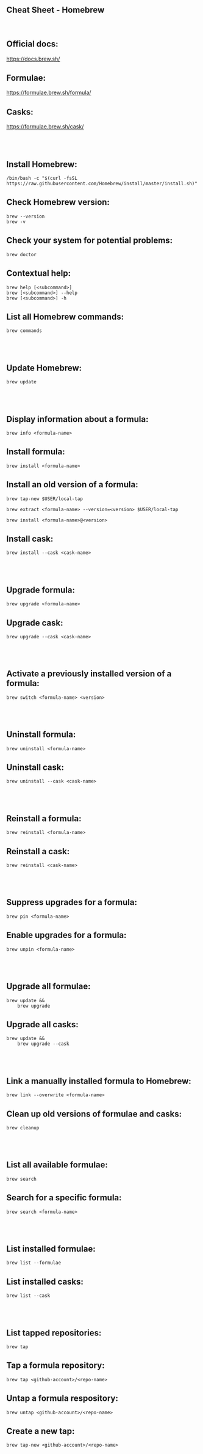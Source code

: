 ## Cheat Sheet - Homebrew

<br>

## Official docs:
https://docs.brew.sh/

## Formulae:
https://formulae.brew.sh/formula/

## Casks:
https://formulae.brew.sh/cask/

<br><br>

## Install Homebrew:
```shell
/bin/bash -c "$(curl -fsSL https://raw.githubusercontent.com/Homebrew/install/master/install.sh)"
```

## Check Homebrew version:
```shell
brew --version
brew -v
```

## Check your system for potential problems:
```shell
brew doctor
```

## Contextual help:
```shell
brew help [<subcommand>]
brew [<subcommand>] --help
brew [<subcommand>] -h
```

## List all Homebrew commands:
```shell
brew commands
```

<br><br>

## Update Homebrew:
```shell
brew update
```

<br><br>

## Display information about a formula:
```shell
brew info <formula-name>
```

## Install formula:
```shell
brew install <formula-name>
```

## Install an old version of a formula:
```shell
brew tap-new $USER/local-tap

brew extract <formula-name> --version=<version> $USER/local-tap

brew install <formula-name>@<version>
```

## Install cask:
```shell
brew install --cask <cask-name>
```

<br><br>

## Upgrade formula:
```shell
brew upgrade <formula-name>
```

## Upgrade cask:
```shell
brew upgrade --cask <cask-name>
```

<br><br>

## Activate a previously installed version of a formula:
```shell
brew switch <formula-name> <version>
```

<br><br>

## Uninstall formula:
```shell
brew uninstall <formula-name>
```

## Uninstall cask:
```shell
brew uninstall --cask <cask-name>
```

<br><br>

## Reinstall a formula:
```shell
brew reinstall <formula-name>
```

## Reinstall a cask:
```shell
brew reinstall <cask-name>
```

<br><br>

## Suppress upgrades for a formula:
```shell
brew pin <formula-name>
```

## Enable upgrades for a formula:
```shell
brew unpin <formula-name>
```

<br><br>

## Upgrade all formulae:
```shell
brew update &&
    brew upgrade
```

## Upgrade all casks:
```shell
brew update &&
    brew upgrade --cask
```

<br><br>

## Link a manually installed formula to Homebrew:
```shell
brew link --overwrite <formula-name>
```

## Clean up old versions of formulae and casks:
```shell
brew cleanup
```

<br><br>

## List all available formulae:
```shell
brew search
```

## Search for a specific formula:
```shell
brew search <formula-name>
```

<br><br>

## List installed formulae:
```shell
brew list --formulae
```

## List installed casks:
```shell
brew list --cask
```

<br><br>

## List tapped repositories:
```shell
brew tap
```

## Tap a formula repository:
```shell
brew tap <github-account>/<repo-name>
```

## Untap a formula respository:
```shell
brew untap <github-account>/<repo-name>
```

## Create a new tap:
```shell
brew tap-new <github-account>/<repo-name>
```